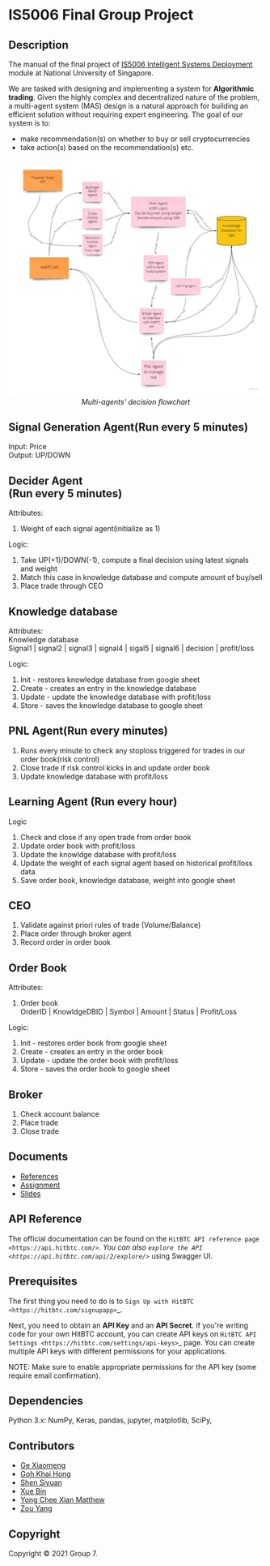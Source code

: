 # IS5006 Final Group Project

## Description
The manual of the final project of [IS5006 Intelligent Systems Deployment](https://drive.google.com/file/d/1P0G6ujiBn6GsEXasSgORsdnBm7O68_yV/view?usp=sharing) module at National University of Singapore.

We are tasked with designing and implementing a  system for **Algorithmic trading**. Given the highly complex and decentralized nature of the problem, a multi-agent system (MAS) design is a natural approach for building an efficient solution without requiring expert engineering. The goal of our system is to:
- make recommendation(s) on whether to buy or sell cryptocurrencies
- take action(s) based on the recommendation(s) etc.

<p align="center">
<img src="img/flowchart.jpg" alt="multi-agents' decision flowchart" width=600px/> <br />
<i>Multi-agents' decision flowchart</i>
</p>

## Signal Generation Agent(Run every 5 minutes)
Input: Price<br/>
Output: UP/DOWN<br/>

## Decider Agent<br/>(Run every 5 minutes)
Attributes:<br/>
1. Weight of each signal agent(initialize as 1)<br/>

Logic:<br/>
1. Take UP(+1)/DOWN(-1), compute a final decision using latest signals and weight<br/>
2. Match this case in knowledge database and compute amount of buy/sell<br/>
3. Place trade through CEO<br/>

## Knowledge database
Attributes:<br/>
Knowledge database<br/>
Signal1 | signal2 | signal3 | signal4 | sigal5 | signal6 | decision | profit/loss<br/>

Logic:<br/>
1. Init - restores knowledge database from google sheet<br/>
2. Create - creates an entry in the knowledge database<br/>
3. Update - update the knowledge database with profit/loss<br/>
4. Store - saves the knowledge database to google sheet<br/>

## PNL Agent(Run every minutes)
1. Runs every minute to check any stoploss triggered for trades in our order book(risk control)
2. Close trade if risk control kicks in and update order book
3. Update knowledge database with profit/loss

## Learning Agent (Run every hour)
Logic
1. Check and close if any open trade from order book<br/>
2. Update order book with profit/loss<br/>
3. Update the knowldge database with profit/loss<br/>
4. Update the weight of each signal agent based on historical profit/loss data<br/>
5. Save order book, knowledge database, weight into google sheet

## CEO
1. Validate against priori rules of trade (Volume/Balance)<br/>
2. Place order through broker agent<br/>
3. Record order in order book<br/>

## Order Book
Attributes:<br/>
1. Order book<br/>
OrderID | KnowldgeDBID | Symbol | Amount | Status | Profit/Loss<br/>

Logic:<br/>
1. Init - restores order book from google sheet<br/>
2. Create - creates an entry in the order book<br/>
3. Update - update the order book with profit/loss<br/>
4. Store - saves the order book to google sheet<br/>

## Broker
1. Check account balance
2. Place trade
3. Close trade

## Documents
- [References](./documents/)
- [Assignment](./documents/)
- [Slides](./documents/) 

## API Reference
The official documentation can be found on the `HitBTC API reference page <https://api.hitbtc.com/>`_. You can also `explore the API <https://api.hitbtc.com/api/2/explore/>`_ using Swagger UI.

## Prerequisites
The first thing you need to do is to `Sign Up with HitBTC <https://hitbtc.com/signupapp>`_.

Next, you need to obtain an **API Key** and an **API Secret**. If you're writing code for your own HitBTC account, you can create API keys on `HitBTC API Settings <https://hitbtc.com/settings/api-keys>`_ page. You can create multiple API keys with different permissions for your applications.

NOTE: Make sure to enable appropriate permissions for the API key (some require email confirmation).

## Dependencies
Python 3.x: NumPy, Keras, pandas, jupyter, matplotlib, SciPy, 

## Contributors
- [Ge Xiaomeng](https://github.com/oliviaxm)
- [Goh Khai Hong](https://github.com/arlandgoh)
- [Shen Siyuan](https://github.com/Shensiyuan)
- [Xue Bin](https://github.com/jackyxuebin)
- [Yong Chee Xian Matthew](https://github.com/mattycx)
- [Zou Yang](https://github.com/zouyang)

## Copyright

Copyright © 2021 Group 7.